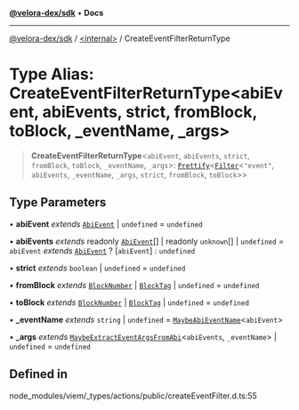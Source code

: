 [**@velora-dex/sdk**](../../README.md) • **Docs**

***

[@velora-dex/sdk](../../globals.md) / [\<internal\>](../README.md) / CreateEventFilterReturnType

# Type Alias: CreateEventFilterReturnType\<abiEvent, abiEvents, strict, fromBlock, toBlock, _eventName, _args\>

> **CreateEventFilterReturnType**\<`abiEvent`, `abiEvents`, `strict`, `fromBlock`, `toBlock`, `_eventName`, `_args`\>: [`Prettify`](Prettify.md)\<[`Filter`](Filter.md)\<`"event"`, `abiEvents`, `_eventName`, `_args`, `strict`, `fromBlock`, `toBlock`\>\>

## Type Parameters

• **abiEvent** *extends* [`AbiEvent`](AbiEvent.md) \| `undefined` = `undefined`

• **abiEvents** *extends* readonly [`AbiEvent`](AbiEvent.md)[] \| readonly `unknown`[] \| `undefined` = `abiEvent` *extends* [`AbiEvent`](AbiEvent.md) ? [`abiEvent`] : `undefined`

• **strict** *extends* `boolean` \| `undefined` = `undefined`

• **fromBlock** *extends* [`BlockNumber`](BlockNumber.md) \| [`BlockTag`](BlockTag.md) \| `undefined` = `undefined`

• **toBlock** *extends* [`BlockNumber`](BlockNumber.md) \| [`BlockTag`](BlockTag.md) \| `undefined` = `undefined`

• **_eventName** *extends* `string` \| `undefined` = [`MaybeAbiEventName`](MaybeAbiEventName.md)\<`abiEvent`\>

• **_args** *extends* [`MaybeExtractEventArgsFromAbi`](MaybeExtractEventArgsFromAbi.md)\<`abiEvents`, `_eventName`\> \| `undefined` = `undefined`

## Defined in

node\_modules/viem/\_types/actions/public/createEventFilter.d.ts:55
